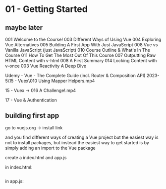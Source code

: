 # 01 - Getting Started

## maybe later

001 Welcome to the Course!
003 Different Ways of Using Vue
004 Exploring Vue Alternatives
005 Building A First App With Just JavaScript
008 Vue vs Vanilla JavaScript (just JavaScript)
010 Course Outline & What's In The Course
011 How To Get The Most Out Of This Course
007 Outputting Raw HTML Content with v-html
008 A First Summary
014 Locking Content with v-once
003 Vue Reactivity A Deep Dive

Udemy - Vue - The Complete Guide (incl. Router & Composition API) 2023-5\15 - Vuex\010 Using Mapper Helpers.mp4

15 - Vuex -> 016 A Challenge!.mp4

17 - Vue & Authentication

## building first app

go to vuejs.org -> install link

and you find different ways of creating a Vue project but the easiest way is not to install packages, but instead the easiest way to get started is by simply adding an import to the Vue package

create a index.html and app.js

in index.html:

```html

```

in app.js:

```javascript

```
